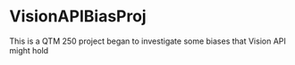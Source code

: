 # VisionAPIBiasProj
This is a QTM 250 project began to investigate some biases that Vision API might hold
